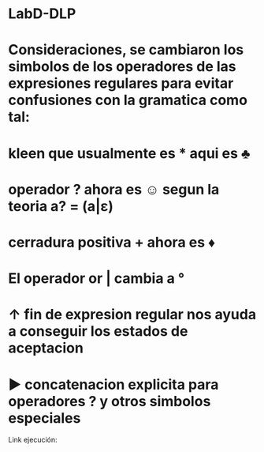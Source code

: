 # LabD-DLP

# Consideraciones, se cambiaron los simbolos de los operadores de las expresiones regulares para evitar confusiones con la gramatica como tal:
# kleen que usualmente es * aqui es ♣
# operador ? ahora es ☺ segun la teoria a? = (a|ε)
# cerradura positiva + ahora es ♦
# El operador or | cambia a °
# ↑ fin de expresion regular nos ayuda a conseguir los estados de aceptacion
# ► concatenacion explicita para operadores ? y otros simbolos especiales

Link ejecución:
